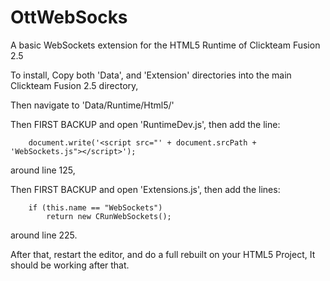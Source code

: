 OttWebSocks
===========

A basic WebSockets extension for the HTML5 Runtime of Clickteam Fusion 2.5

To install,
Copy both 'Data', and 'Extension' directories into the main Clickteam Fusion 2.5 directory,

Then navigate to 'Data/Runtime/Html5/'

Then FIRST BACKUP and open 'RuntimeDev.js', then add the line:

        document.write('<script src="' + document.srcPath + 'WebSockets.js"></script>');

around line 125,

Then FIRST BACKUP and open 'Extensions.js', then add the lines:

    	if (this.name == "WebSockets")
    	    return new CRunWebSockets();

around line 225.

After that, restart the editor, and do a full rebuilt on your HTML5 Project,
It should be working after that.
